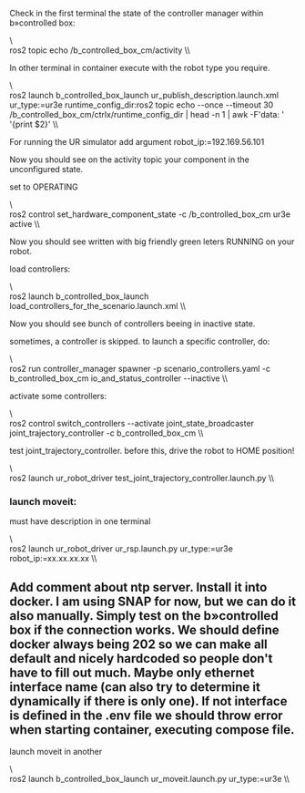 Check in the first terminal the state of the controller manager within b»controlled box:

\\\
ros2 topic echo /b_controlled_box_cm/activity
\\\

In other terminal in container execute with the robot type you require.

\\\
ros2 launch b_controlled_box_launch ur_publish_description.launch.xml ur_type:=ur3e runtime_config_dir:ros2 topic echo --once --timeout 30 /b_controlled_box_cm/ctrlx/runtime_config_dir | head -n 1 | awk -F'data: ' '{print $2}'
\\\

For running the UR simulator add argument robot_ip:=192.169.56.101

Now you should see on the activity topic your component in the unconfigured state.

set to OPERATING

\\\
ros2 control set_hardware_component_state -c /b_controlled_box_cm ur3e active
\\\

Now you should see written with big friendly green leters RUNNING on your robot.

load controllers:

\\\
ros2 launch b_controlled_box_launch load_controllers_for_the_scenario.launch.xml
\\\

Now you should see bunch of controllers beeing in inactive state.

sometimes, a controller is skipped. to launch a specific controller, do:

\\\
ros2 run controller_manager spawner -p scenario_controllers.yaml -c b_controlled_box_cm io_and_status_controller --inactive
\\\

activate some controllers:

\\\
ros2 control switch_controllers --activate joint_state_broadcaster joint_trajectory_controller -c b_controlled_box_cm
\\\

test joint_trajectory_controller. before this, drive the robot to HOME position!

\\\
ros2 launch ur_robot_driver test_joint_trajectory\_controller.launch.py
\\\

### launch moveit:

must have description in one terminal

\\\
ros2 launch ur_robot_driver ur\_rsp.launch.py ur_type:=ur3e robot_ip:=xx.xx.xx.xx
\\\

## Add comment about ntp server. Install it into docker. I am using SNAP for now, but we can do it also manually. Simply test on the b»controlled box if the connection works. We should define docker always being 202 so we can make all default and nicely hardcoded so people don't have to fill out much. Maybe only ethernet interface name (can also try to determine it dynamically if there is only one). If not interface is defined in the .env file we should throw error when starting container, executing compose file.

launch moveit in another

\\\
ros2 launch b_controlled_box_launch ur\_moveit.launch.py ur_type:=ur3e
\\\
